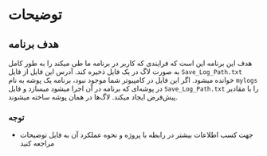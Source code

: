 # توضیحات

## هدف برنامه

هدف این برنامه این است که فرایندی که کاربر در برنامه ما طی میکند را به طور کامل به صورت لاگ در یک فایل ذخیره کند. آدرس این فایل از فایل `Save_Log_Path.txt` خوانده میشود. اگر این فایل در کامپیوتر شما موجود نبود، برنامه یک پوشه به نام `mylogs` در پوشه‌ای که برنامه در آن اجرا میشود میسازد و فایل `Save_Log_Path.txt` را با مقادیر پیش‌فرض ایجاد میکند. لاگ‌ها در همان پوشه ساخته میشوند.

### توجه
- جهت کسب اطلاعات بیشتر در رابطه با پروژه و نحوه عملکرد آن به فایل توضیحات مراجعه کنید